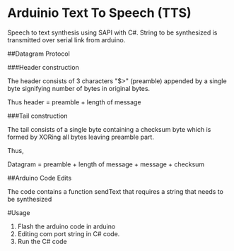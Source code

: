 # Arduinio Text To Speech (TTS)

Speech to text synthesis using SAPI with C#. String to be synthesized is transmitted over serial link from arduino.

##Datagram Protocol

###Header construction

The header consists of 3 characters "$>" (preamble) appended by a single byte signifying number of bytes in original bytes.

Thus header = preamble + length of message

###Tail construction

The tail consists of a single byte containing a checksum byte which is formed by XORing all bytes leaving preamble part.

Thus,

Datagram = preamble + length of message + message + checksum

##Arduino Code Edits

The code contains a function sendText that requires a string that needs to be synthesized

#Usage

1. Flash the arduino code in arduino 
2. Editing com port string in C# code. 
3. Run the C# code